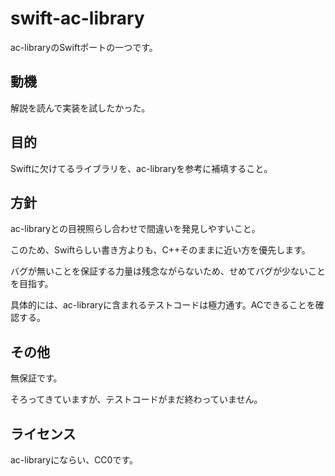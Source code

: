 # swift-ac-library

ac-libraryのSwiftポートの一つです。

## 動機

解説を読んで実装を試したかった。

## 目的

Swiftに欠けてるライブラリを、ac-libraryを参考に補填すること。

## 方針

ac-libraryとの目視照らし合わせで間違いを発見しやすいこと。

このため、Swiftらしい書き方よりも、C++そのままに近い方を優先します。

バグが無いことを保証する力量は残念ながらないため、せめてバグが少ないことを目指す。

具体的には、ac-libraryに含まれるテストコードは極力通す。ACできることを確認する。

## その他

無保証です。

そろってきていますが、テストコードがまだ終わっていません。

## ライセンス

ac-libraryにならい、CC0です。

